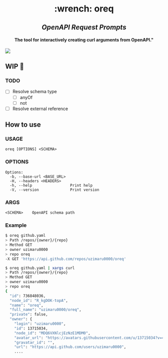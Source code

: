 <h1 align="center">:wrench: oreq</h1>

<h2 align="center"><em>OpenAPI Request Prompts</em></h2>
<h4 align="center">The tool for interactively creating curl arguments from OpenAPI."</h4>

[![](https://img.shields.io/github/license/uzimaru0000/oreq?style=for-the-badge)](https://github.com/uzimaru0000/tv/blob/master/LICENSE)
<!-- [![](https://img.shields.io/github/v/release/uzimaru0000/tv?style=for-the-badge)](https://github.com/uzimaru0000/tv/releases/latest) -->
<!-- ![](https://img.shields.io/github/downloads/uzimaru0000/tv/total?style=for-the-badge) -->

## WIP :construction:

### TODO

- [ ] Resolve schema type
  - [ ] anyOf
  - [ ] not
- [ ] Resolve external reference

## How to use

### USAGE
```
oreq [OPTIONS] <SCHEMA>
```

### OPTIONS
```
Options:
  -b, --base-url <BASE_URL>  
  -H, --headers <HEADERS>    
  -h, --help                 Print help
  -V, --version              Print version
```

### ARGS
```
<SCHEMA>    OpenAPI schema path
```

### Example

```bash
$ oreq github.yaml
> Path /repos/{owner}/{repo}
> Method GET
> owner uzimaru0000
> repo oreq
-X GET 'https://api.github.com/repos/uzimaru0000/oreq'

$ oreq github.yaml | xargs curl
> Path /repos/{owner}/{repo}
> Method GET
> owner uzimaru0000
> repo oreq
{
  "id": 736848036,
  "node_id": "R_kgDOK-topA",
  "name": "oreq",
  "full_name": "uzimaru0000/oreq",
  "private": false,
  "owner": {
    "login": "uzimaru0000",
    "id": 13715034,
    "node_id": "MDQ6VXNlcjEzNzE1MDM0",
    "avatar_url": "https://avatars.githubusercontent.com/u/13715034?v=4",
    "gravatar_id": "",
    "url": "https://api.github.com/users/uzimaru0000",
    ....

```

